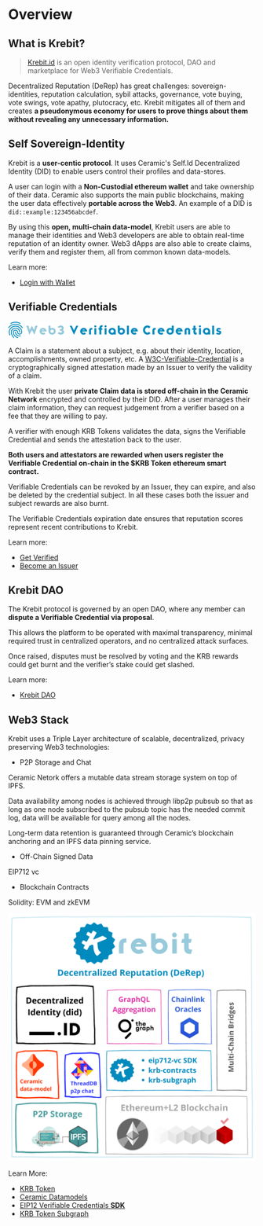 # Overview

## What is Krebit?

> [Krebit.id](https://krebit.id) is an open identity verification protocol, DAO and marketplace for Web3 Verifiable Credentials.

Decentralized Reputation (DeRep) has great challenges: sovereign-identities, reputation calculation, sybil attacks, governance, vote buying, vote swings, vote apathy, plutocracy, etc. Krebit mitigates all of them and creates **a pseudonymous economy for users to prove things about them without revealing any unnecessary information.**

## Self Sovereign-Identity

Krebit is a **user-centic protocol**. It uses Ceramic's Self.Id Decentralized Identity (DID) to enable users control their profiles and data-stores.

A user can login with a **Non-Custodial ethereum wallet** and take ownership of their data. Ceramic also supports the main public blockchains, making the user data effectively **portable across the Web3**. An example of a DID is `did::example:123456abcdef`.

By using this **open, multi-chain data-model**, Krebit users are able to manage their identities and Web3 developers are able to obtain real-time reputation of an identity owner. Web3 dApps are also able to create claims, verify them and register them, all from common known data-models.

Learn more:

- [Login with Wallet](get_verified#login-with-wallet)

## Verifiable Credentials

![Web3-Verifiable-Credentials](/img/Web3-Verifiable-Credentials.png)

A Claim is a statement about a subject, e.g. about their identity, location, accomplishments, owned property, etc. A [W3C-Verifiable-Credential](https://www.w3.org/TR/vc-data-model/) is a cryptographically signed attestation made by an Issuer to verify the validity of a claim.

With Krebit the user **private Claim data is stored off-chain in the Ceramic Network** encrypted and controlled by their DID. After a user manages their claim information, they can request judgement from a verifier based on a fee that they are willing to pay.

A verifier with enough KRB Tokens validates the data, signs the Verifiable Credential and sends the attestation back to the user.

**Both users and attestators are rewarded when users register the Verifiable Credential on-chain in the $KRB Token ethereum smart contract.**

Verifiable Credentials can be revoked by an Issuer, they can expire, and also be deleted by the credential subject. In all these cases both the issuer and subject rewards are also burnt.

The Verifiable Credentials expiration date ensures that reputation scores represent recent contributions to Krebit.

Learn more:

- [Get Verified](get_verified#claim-credentials)
- [Become an Issuer](issuer)

## Krebit DAO

The Krebit protocol is governed by an open DAO, where any member can **dispute a Verifiable Credential via proposal**.

This allows the platform to be operated with maximal transparency, minimal required trust in centralized operators, and no centralized attack surfaces.

Once raised, disputes must be resolved by voting and the KRB rewards could get burnt and the verifier’s stake could get slashed.

Learn more:

- [Krebit DAO](dao)

## Web3 Stack

Krebit uses a Triple Layer architecture of scalable, decentralized, privacy preserving Web3 technologies:

- P2P Storage and Chat

Ceramic Netork offers a mutable data stream storage system on top of IPFS.

Data availability among nodes is achieved through libp2p pubsub so that as long as one node subscribed to the pubsub topic has the needed commit log, data will be available for query among all the nodes.

Long-term data retention is guaranteed through Ceramic’s blockchain anchoring and an IPFS data pinning service.

- Off-Chain Signed Data

EIP712 vc

- Blockchain Contracts

Solidity: EVM and zkEVM

![Krebit-Architecture](/img/Krebit-Architecture.png ":size=500")

Learn More:

- [KRB Token](krb)
- [Ceramic Datamodels](developers#ceramic-datamodels)
- [EIP12 Verifiable Credentials **SDK**](developers#eip712-vc-sdk)
- [KRB Token Subgraph](developers#contract-subgraph)
